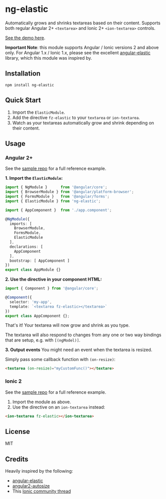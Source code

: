 # ng-elastic

Automatically grows and shrinks textareas based on their content. Supports both regular Angular 2+ `<textarea>` and Ionic 2+ `<ion-textarea>` controls.

[See the demo here](http://embed.plnkr.co/8a3hvdzIIUs3X1nOKPtK?show=preview).

**Important Note**: this module supports Angular / Ionic versions 2 and above only. For Angular 1.x / Ionic 1.x, please see the excellent [angular-elastic](https://github.com/monospaced/angular-elastic) library, which this module was inspired by.

## Installation

```
npm install ng-elastic
```

## Quick Start

1. Import the `ElasticModule`.
2. Add the directive `fz-elastic` to your `textarea` or `ion-textarea`.
3. Watch as your textareas automatically grow and shrink depending on their content.

## Usage

### Angular 2+

See the [sample repo](https://github.com/fiznool/angular2-elastic-demo) for a full reference example.

**1. Import the `ElasticModule`:**

``` ts
import { NgModule }      from '@angular/core';
import { BrowserModule } from '@angular/platform-browser';
import { FormsModule }   from '@angular/forms';
import { ElasticModule } from 'ng-elastic';

import { AppComponent }  from './app.component';

@NgModule({
  imports: [
    BrowserModule,
    FormsModule,
    ElasticModule
  ],
  declarations: [
    AppComponent
  ],
  bootstrap: [ AppComponent ]
})
export class AppModule {}
```

**2. Use the directive in your component HTML:**

``` ts
import { Component } from '@angular/core';

@Component({
  selector: 'my-app',
  template: `<textarea fz-elastic></textarea>`
})
export class AppComponent {};
```

That's it! Your textarea will now grow and shrink as you type.

The textarea will also respond to changes from any one or two way bindings that are setup, e.g. with `[(ngModel)]`.


**3. Output events**
You might need an event when the textarea is resized. 

Simply pass some callback function with `(on-resize)`: 

``` html
<textarea (on-resize)="myCustomFunc()"></textare>
```

### Ionic 2

See the [sample repo](https://github.com/fiznool/angular2-elastic-demo-ionic) for a full reference example.

1. Import the module as above.
2. Use the directive on an `ion-textarea` instead:

``` html
<ion-textarea fz-elastic></ion-textarea>
```

## License

MIT

## Credits

Heavily inspired by the following:

- [angular-elastic](https://github.com/monospaced/angular-elastic)
- [angular2-autosize](https://github.com/stevepapa/angular2-autosize)
- This [Ionic community thread](https://forum.ionicframework.com/t/elastic-ion-textarea/55671)
